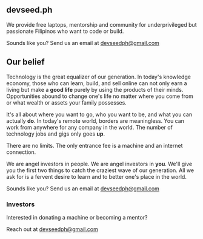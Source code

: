 ## devseed.ph

We provide free laptops, mentorship and community for underprivileged but passionate Filipinos who want to code or build.

Sounds like you? Send us an email at devseedph@gmail.com

## Our belief

Technology is the great equalizer of our generation. In today's knowledge economy, those who can learn, build, and sell online can not only earn a living but make a **good life** purely by using the products of their minds. Opportunities abound to change one's life no matter where you come from or what wealth or assets your family possesses.

It's all about where you want to go, who you want to be, and what you can actually **do**. In today's remote world, borders are meaningless. You can work from anywhere for any company in the world. The number of technology jobs and gigs only goes **up**.  

There are no limits. The only entrance fee is a machine and an internet connection. 

We are angel investors in people. We are angel investors in **you**. We'll give you the first two things to catch the craziest wave of our generation. All we ask for is a fervent desire to learn and to better one's place in the world.

Sounds like you? Send us an email at devseedph@gmail.com

### Investors

Interested in donating a machine or becoming a mentor?

Reach out at devseedph@gmail.com
